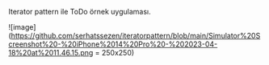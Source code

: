 Iterator pattern ile ToDo örnek uygulaması.

![image](https://github.com/serhatssezen/iteratorpattern/blob/main/Simulator%20Screenshot%20-%20iPhone%2014%20Pro%20-%202023-04-18%20at%2011.46.15.png = 250x250)
